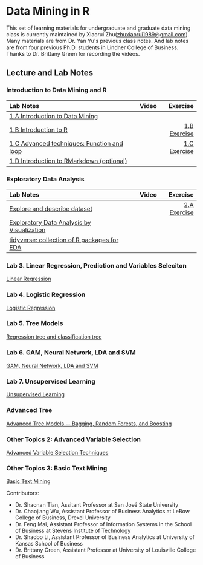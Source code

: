 # Data Mining in R

This set of learning materials for undergraduate and graduate data mining class is currently maintained by Xiaorui Zhu(zhuxiaorui1989@gmail.com). Many materials are from Dr. Yan Yu's previous class notes. And lab notes are from four previous Ph.D. students in Lindner College of Business. Thanks to Dr. Brittany Green for recording the videos. 

## Lecture and Lab Notes

### Introduction to Data Mining and R

<style>
table th:first-of-type {
    width: 80%;
}
table th:nth-of-type(2) {
    width: 20%;
}
table th:nth-of-type(3) {
    width: 30%;
}
</style>


| Lab Notes |  Video | Exercise |
|:----------|:-------------:|------:|
| [1.A Introduction to Data Mining](lecture/1.A_IntroDM.html)   |            |   |
| [1.B Introduction to R](lecture/1.B_IntroR.html) |       | [1.B Exercise](lecture/1.B_Exercise.html) |
| [1.C Advanced techniques: Function and loop](lecture/1.C_IntroFuncLoop.html) |   | [1.C Exercise](lecture/1.C_Exercise.html) |
| [1.D Introduction to RMarkdown (optional)](lecture/1.D_IntroMarkdown.html) |      |     |

### Exploratory Data Analysis

| Lab Notes |  Video | Exercise |
|:----------|:-------------:|------:|
| [Explore and describe dataset](lecture/2.A_ExploratoryAnalyses.html)   |            | [2.A Exercise](lecture/2.A_Exercise.html)  |
| [Exploratory Data Analysis by Visualization](lecture/2.B_ExploratoryAnalyses.html)   |            | |
| [tidyverse: collection of R packages for EDA](lecture/2.C_tidyverse.html)   |            | |

### Lab 3. Linear Regression, Prediction and Variables Seleciton

[Linear Regression](lecture/3_LinearReg.html)

### Lab 4. Logistic Regression

[Logistic Regression](lecture/4_LogisticReg.html)

### Lab 5. Tree Models

[Regression tree and classification tree](lecture/5_Tree.html)

### Lab 6. GAM, Neural Network, LDA and SVM

[GAM, Neural Network, LDA and SVM](lecture/6_SupervisedLearning.html)

### Lab 7. Unsupervised Learning

[Unsupervised Learning](lecture/7_UnsupervisedLearning.html)

### Advanced Tree 

[Advanced Tree Models -- Bagging, Random Forests, and Boosting](lecture/AdvTree.html)

### Other Topics 2: Advanced Variable Selection

[Advanced Variable Selection Techniques](lecture/VS.html)

### Other Topics 3: Basic Text Mining

[Basic Text Mining](lecture/Basic_Text_Mining.html)


Contributors:  
- Dr. Shaonan Tian, Assitant Professor at San José State University 
- Dr. Chaojiang Wu, Assistant Professor of Business Analytics at LeBow College of Business, Drexel University
- Dr. Feng Mai, Assistant Professor of Information Systems in the School of Business at Stevens Institute of Technology
- Dr. Shaobo Li, Assistant Professor of Business Analytics at University of Kansas School of Business
- Dr. Brittany Green, Assistant Professor at University of Louisville College of Business
